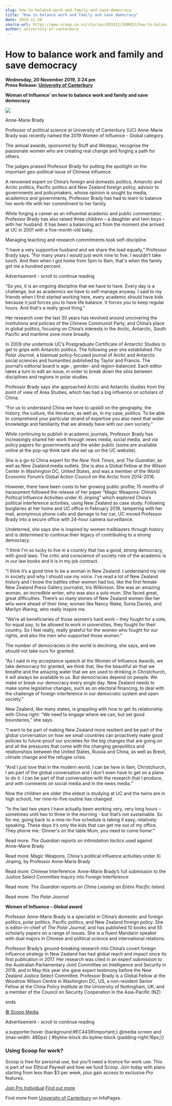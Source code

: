 ```yaml
---
slug: how-to-balance-work-and-family-and-save-democracy
title: "How to balance work and family and save democracy"
date: 2019-11-20
source-url: https://www.scoop.co.nz/stories/ED1911/S00053/how-to-balance-work-and-family-and-save-democracy.htm
author: university-of-canterbury
---
```

How to balance work and family and save democracy
=================================================

**Wednesday, 20 November 2019, 3:24 pm**  
**Press Release: [University of Canterbury](https://info.scoop.co.nz/University_of_Canterbury)**

**Woman of Influence’ on how to balance work and family and save democracy**

  
![](https://img.scoop.co.nz/stories/images/1911/f039995fc197057086e6.jpeg)  

Anne-Marie Brady  

  
Professor of political science at University of Canterbury (UC) Anne-Marie Brady was recently named the 2019 Women of Influence - Global category.

The annual awards, sponsored by Stuff and Westpac, recognise the passionate women who are creating real change and forging a path for others.

The judges praised Professor Brady for putting the spotlight on the important geo-political issue of Chinese influence.

A renowned expert on China’s foreign and domestic politics, Antarctic and Arctic politics, Pacific politics and New Zealand foreign policy, advisor to governments and policymakers, whose opinion is sought by media, academics and governments, Professor Brady has had to learn to balance her work-life with her commitment to her family.

While forging a career as an influential academic and public commentator, Professor Brady has also raised three children – a daughter and twin boys – with her husband. It has been a balancing act from the moment she arrived at UC in 2001 with a five-month-old baby.

Managing teaching and research commitments took self-discipline.

“I have a very supportive husband and we share the load equally,” Professor Brady says. “For many years I would just work nine to five. I wouldn't take lunch. And then when I got home from 5pm to 9am, that's when the family got me a hundred percent.

Advertisement - scroll to continue reading





“So yes, it is an ongoing discipline that we have to have. Every day is a challenge, but as academics we have to self-manage anyway. I said to my friends when I first started working here, every academic should have kids because it just forces you to have life balance. It forces you to keep regular hours. And that's a really good thing.”

Her research over the last 30 years has revolved around uncovering the institutions and policies of the Chinese Communist Party, and China’s place in global politics, focusing on China’s interests in the Arctic, Antarctic, South Pacific and maritime zone more broadly.

In 2009 she undertook UC’s Postgraduate Certificate of Antarctic Studies to get to grips with Antarctic politics. The following year she established _The Polar Journal_, a biannual policy-focused journal of Arctic and Antarctic social sciences and humanities published by Taylor and Francis. The journal’s editorial board is age-, gender- and region-balanced. Each editor takes a turn to edit an issue, in order to break down the silos between disciplines and regions in polar studies.

Professor Brady says she approached Arctic and Antarctic studies from the point of view of Area Studies, which has had a big influence on scholars of China.

“For us to understand China we have to upskill on the geography, the history, the culture, the literature, as well as, in my case, politics. To be able to comprehend your particular strand of expertise you also need that wider knowledge and familiarity that we already have with our own society.”

While continuing to publish in academic journals, Professor Brady has increasingly shared her work through news media, social media, and via policy papers for governments and the wider public (some are available online at the pop-up think tank she set up on the UC website).

She is a go-to China expert for the _New York Times_, and _The Guardian_, as well as New Zealand media outlets. She is also a Global Fellow at the Wilson Center in Washington DC, United States, and was a member of the World Economic Forum’s Global Action Council on the Arctic from 2014-2016.

However, there have been costs to her growing public profile; 15 months of harassment followed the release of her paper “Magic Weapons: China’s Political Influence Activities under Xi Jinping” which explored China’s political interference activities, using New Zealand as case study. Following burglaries at her home and UC office in February 2018, tampering with her mail, anonymous phone calls and damage to her car, UC moved Professor Brady into a secure office with 24-hour camera surveillance.

Undeterred, she says she is inspired by women trailblazers through history and is determined to continue their legacy of contributing to a strong democracy.

“I think I'm so lucky to live in a country that has a good, strong democracy, with good laws. The critic and conscience of society role of the academic is in our law books and it is in my job contract.

“I think it’s a good time to be a woman in New Zealand. I understand my role in society and why I should use my voice. I've read a lot of New Zealand history and I know the battles other women had too, like the first female New Zealand Press Gallery journalist, Iris Wilkinson. She was an amazing woman, an incredible writer, who was also a solo mum. She faced great, great difficulties. There’s so many stories of New Zealand women like her who were ahead of their time; women like Nancy Wake, Sonia Davies, and Marilyn Waring, who really inspire me.

“We’re all beneficiaries of those women’s hard work – they fought for a vote, for equal pay, to be allowed to work in universities, they fought for their country. So I feel really, really grateful for the women who fought for our rights, and also the men who supported those women.”

The number of democracies in the world is declining, she says, and we should not take ours for granted.

“As I said in my acceptance speech at the Women of Influence Awards, we take democracy for granted, we think that, like the beautiful air that we breathe and the amazing water that we are used to drinking in Christchurch, it will always be available to us. But democracies depend on people. We make or break our democracy every single day. New Zealand needs to make some legislative changes, such as on electoral financing, to deal with the challenge of foreign interference in our democratic system and open society.”

New Zealand, like many states, is grappling with how to get its relationship with China right: “We need to engage where we can, but set good boundaries,” she says.

“I want to be part of making New Zealand more resilient and be part of the global conversation on how we small countries can proactively make good policies to future-proof our societies for the big changes that are going on and all the pressures that come with the changing geopolitics and relationships between the United States, Russia and China, as well as Brexit, climate change and the refugee crisis.

“And I just love that in the modern world, I can be here in Ilam, Christchurch, I am part of the global conversation and I don't even have to get on a plane to do it. I can be part of that conversation with the research that I produce, and with comments on social media and in the news media.”

Now the children are older (the eldest is studying at UC and the twins are in high school), her nine-to-five routine has changed.

“In the last two years I have actually been working very, very long hours – sometimes until two to three in the morning - but that’s not sustainable. So for me, going back to a nine-to-five schedule is taking it easy, relatively speaking. These days it’s only the kids that can get me out of my office. They phone me: ‘Dinner's on the table Mum, you need to come home’.”

Read more: _The Guardian reports on intimidation tactics_ used against Anne-Marie Brady

Read more: Magic Weapons, China's political influence activities under Xi Jinping, by Professor Anne-Marie Brady

Read more: Chinese Interference: Anne-Marie Brady’s full submission to the Justice Select Committee Inquiry into Foreign Interference

Read more: _The Guardian reports on China Leasing an Entire Pacific Island._

Read more: _The Polar Journal_

**Women of Influence – Global award**

Professor Anne-Marie Brady is a specialist in China’s domestic and foreign politics, polar politics, Pacific politics, and New Zealand foreign policy. She is editor-in-chief of _The Polar Journal_, and has published 10 books and 55 scholarly papers on a range of issues. She is a fluent Mandarin speaker with dual majors in Chinese and political science and international relations.

Professor Brady’s ground-breaking research into China’s covert foreign influence strategy in New Zealand has had global reach and impact since its first publication in 2017. Her research was cited in an expert submission to the Australian Parliamentary Joint Committee on Intelligence and Security in 2018, and in May this year she gave expert testimony before the New Zealand Justice Select Committee. Professor Brady is a Global Fellow at the Woodrow Wilson Centre in Washington DC, US, a non-resident Senior Fellow at the China Policy Institute at the University of Nottingham, UK, and a member of the Council on Security Cooperation in the Asia-Pacific (NZ).

ends  

[© Scoop Media](http://www.scoop.co.nz/about/terms.html)  

Advertisement - scroll to continue reading



a.supporter:hover {background:#EC4438!important;} @media screen and (max-width: 480px) { #byline-block div.byline-block {padding-right:16px;}}

### Using Scoop for work?

Scoop is free for personal use, but you’ll need a licence for work use. This is part of our Ethical Paywall and how we fund Scoop. Join today with plans starting from less than $3 per week, plus gain access to exclusive _Pro_ features.  
  
[Join Pro Individual](https://pro.scoop.co.nz/Individual/?from=ProIn24) [Find out more](https://pro.scoop.co.nz/using-scoop-for-work/?from=ProIn24)

Find more from [University of Canterbury](https://info.scoop.co.nz/University_of_Canterbury) on InfoPages.